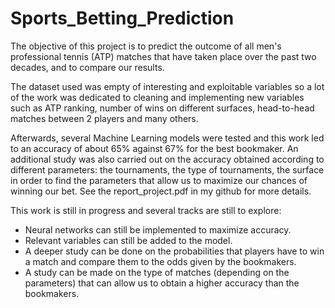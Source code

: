# Sports_Betting_Prediction

The objective of this project is to predict the outcome of all men's professional tennis (ATP) matches that have taken place over the past two decades, and to compare our results. 

The dataset used was empty of interesting and exploitable variables so a lot of the work was dedicated to cleaning and implementing new variables such as ATP ranking, number of wins on different surfaces, head-to-head matches between 2 players and many others. 

Afterwards, several Machine Learning models were tested and this work led to an accuracy of about 65% against 67% for the best bookmaker. 
An additional study was also carried out on the accuracy obtained according to different parameters: the tournaments, the type of tournaments, the surface in order to find the parameters that allow us to maximize our chances of winning our bet. See the report_project.pdf in my github for more details.

This work is still in progress and several tracks are still to explore: 

* Neural networks can still be implemented to maximize accuracy.
* Relevant variables can still be added to the model.
* A deeper study can be done on the probabilities that players have to win a match and compare them to the odds given by the bookmakers.
* A study can be made on the type of matches (depending on the parameters) that can allow us to obtain a higher accuracy than the bookmakers.
